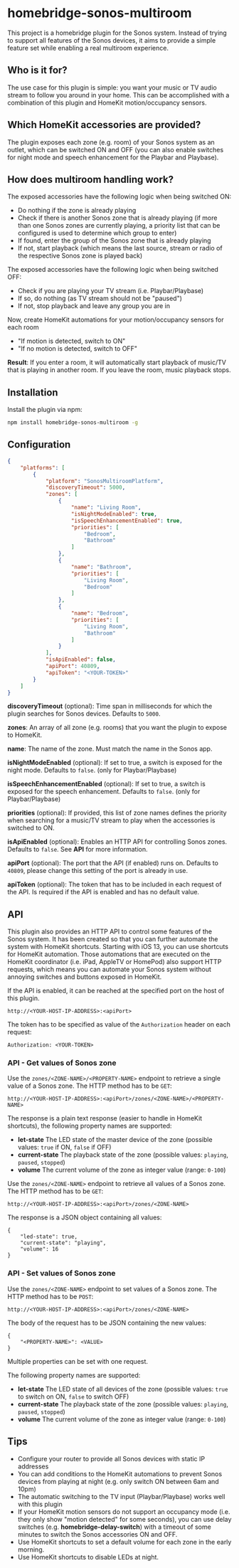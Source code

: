 # homebridge-sonos-multiroom

This project is a homebridge plugin for the Sonos system. Instead of trying to support all features of the Sonos devices, it aims to provide a simple feature set while enabling a real multiroom experience.

## Who is it for?

The use case for this plugin is simple: you want your music or TV audio stream to follow you around in your home. This can be accomplished with a combination of this plugin and HomeKit motion/occupancy sensors.

## Which HomeKit accessories are provided?

The plugin exposes each zone (e.g. room) of your Sonos system as an outlet, which can be switched ON and OFF (you can also enable switches for night mode and speech enhancement for the Playbar and Playbase).

## How does multiroom handling work?

The exposed accessories have the following logic when being switched ON:
* Do nothing if the zone is already playing
* Check if there is another Sonos zone that is already playing (if more than one Sonos zones are currently playing, a priority list that can be configured is used to determine which group to enter)
* If found, enter the group of the Sonos zone that is already playing
* If not, start playback (which means the last source, stream or radio of the respective Sonos zone is played back)

The exposed accessories have the following logic when being switched OFF:
* Check if you are playing your TV stream (i.e. Playbar/Playbase)
* If so, do nothing (as TV stream should not be "paused")
* If not, stop playback and leave any group you are in

Now, create HomeKit automations for your motion/occupancy sensors for each room
* "If motion is detected, switch to ON"
* "If no motion is detected, switch to OFF"

**Result**: If you enter a room, it will automatically start playback of music/TV that is playing in another room. If you leave the room, music playback stops.

## Installation

Install the plugin via npm:

```bash
npm install homebridge-sonos-multiroom -g
```

## Configuration

```json
{
    "platforms": [
        {
            "platform": "SonosMultiroomPlatform",
            "discoveryTimeout": 5000,
            "zones": [
                {
                    "name": "Living Room",
                    "isNightModeEnabled": true,
                    "isSpeechEnhancementEnabled": true,
                    "priorities": [
                        "Bedroom",
                        "Bathroom"
                    ]
                },
                {
                    "name": "Bathroom",
                    "priorities": [
                        "Living Room",
                        "Bedroom"
                    ]
                },
                {
                    "name": "Bedroom",
                    "priorities": [
                        "Living Room",
                        "Bathroom"
                    ]
                }
            ],
            "isApiEnabled": false,
            "apiPort": 40809,
            "apiToken": "<YOUR-TOKEN>"
        }
    ]
}
```

**discoveryTimeout** (optional): Time span in milliseconds for which the plugin searches for Sonos devices. Defaults to `5000`.

**zones**: An array of all zone (e.g. rooms) that you want the plugin to expose to HomeKit.

**name**: The name of the zone. Must match the name in the Sonos app.

**isNightModeEnabled** (optional): If set to true, a switch is exposed for the night mode. Defaults to `false`. (only for Playbar/Playbase)

**isSpeechEnhancementEnabled** (optional): If set to true, a switch is exposed for the speech enhancement. Defaults to `false`. (only for Playbar/Playbase)

**priorities** (optional): If provided, this list of zone names defines the priority when searching for a music/TV stream to play when the accessories is switched to ON.

**isApiEnabled** (optional): Enables an HTTP API for controlling Sonos zones. Defaults to `false`. See **API** for more information.

**apiPort** (optional): The port that the API (if enabled) runs on. Defaults to `40809`, please change this setting of the port is already in use.

**apiToken** (optional): The token that has to be included in each request of the API. Is required if the API is enabled and has no default value.

## API

This plugin also provides an HTTP API to control some features of the Sonos system. It has been created so that you can further automate the system with HomeKit shortcuts. Starting with iOS 13, you can use shortcuts for HomeKit automation. Those automations that are executed on the HomeKit coordinator (i.e. iPad, AppleTV or HomePod) also support HTTP requests, which means you can automate your Sonos system without annoying switches and buttons exposed in HomeKit.

If the API is enabled, it can be reached at the specified port on the host of this plugin. 
```
http://<YOUR-HOST-IP-ADDRESS>:<apiPort>
```

The token has to be specified as value of the `Authorization` header on each request:
```
Authorization: <YOUR-TOKEN>
```

### API - Get values of Sonos zone

Use the `zones/<ZONE-NAME>/<PROPERTY-NAME>` endpoint to retrieve a single value of a Sonos zone. The HTTP method has to be `GET`:
```
http://<YOUR-HOST-IP-ADDRESS>:<apiPort>/zones/<ZONE-NAME>/<PROPERTY-NAME>
```

The response is a plain text response (easier to handle in HomeKit shortcuts), the following property names are supported:

* **let-state** The LED state of the master device of the zone (possible values: `true` if ON, `false` if OFF)
* **current-state** The playback state of the zone (possible values: `playing`, `paused`, `stopped`)
* **volume** The current volume of the zone as integer value (range: `0-100`)

Use the `zones/<ZONE-NAME>` endpoint to retrieve all values of a Sonos zone. The HTTP method has to be `GET`:
```
http://<YOUR-HOST-IP-ADDRESS>:<apiPort>/zones/<ZONE-NAME>
```

The response is a JSON object containing all values:
```
{
    "led-state": true,
    "current-state": "playing",
    "volume": 16
}
```

### API - Set values of Sonos zone

Use the `zones/<ZONE-NAME>` endpoint to set values of a Sonos zone. The HTTP method has to be `POST`:
```
http://<YOUR-HOST-IP-ADDRESS>:<apiPort>/zones/<ZONE-NAME>
```

The body of the request has to be JSON containing the new values:
```
{
    "<PROPERTY-NAME>": <VALUE>
}
```
Multiple properties can be set with one request.

The following property names are supported:

* **let-state** The LED state of all devices of the zone (possible values: `true` to switch on ON, `false` to switch OFF)
* **current-state** The playback state of the zone (possible values: `playing`, `paused`, `stopped`)
* **volume** The current volume of the zone as integer value (range: `0-100`)

## Tips

* Configure your router to provide all Sonos devices with static IP addresses
* You can add conditions to the HomeKit automations to prevent Sonos devices from playing at night (e.g. only switch ON between 6am and 10pm)
* The automatic switching to the TV input (Playbar/Playbase) works well with this plugin
* If your HomeKit motion sensors do not support an occupancy mode (i.e. they only show "motion detected" for some seconds), you can use delay switches (e.g. **homebridge-delay-switch**) with a timeout of some minutes to switch the Sonos accessories ON and OFF.
* Use HomeKit shortcuts to set a default volume for each zone in the early morning.
* Use HomeKit shortcuts to disable LEDs at night.
